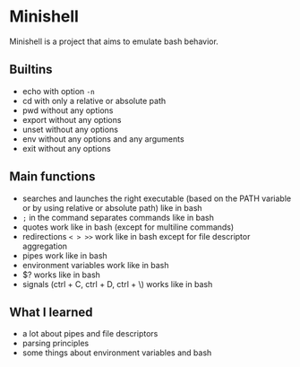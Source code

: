 # Minishell
Minishell is a project that aims to emulate bash behavior.

## Builtins

- echo with option `-n`
- cd with only a relative or absolute path
- pwd without any options
- export without any options
- unset without any options
- env without any options and any arguments
- exit without any options

## Main functions

- searches and launches the right executable (based on the PATH variable or by using relative or absolute path) like in bash
- `;` in the command separates commands like in bash
- quotes work like in bash (except for multiline commands)
- redirections `< > >>` work like in bash except for file descriptor aggregation
- pipes work like in bash
- environment variables work like in bash
- $? works like in bash
- signals (ctrl + C, ctrl + D, ctrl + \\) works like in bash

## What I learned

- a lot about pipes and file descriptors
- parsing principles
- some things about environment variables and bash
